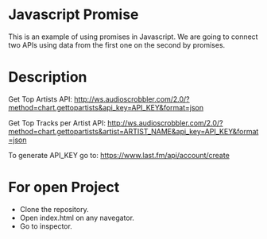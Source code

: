 # Javascript Promise
This is an example of using promises in Javascript. 
We are going to connect two APIs using data from the first one on the second by promises.

# Description
Get Top Artists API: 
http://ws.audioscrobbler.com/2.0/?method=chart.gettopartists&api_key=API_KEY&format=json

Get Top Tracks per Artist API: 
http://ws.audioscrobbler.com/2.0/?method=chart.gettopartists&artist=ARTIST_NAME&api_key=API_KEY&format=json

To generate API_KEY go to: https://www.last.fm/api/account/create

# For open Project
- Clone the repository.
- Open index.html on any navegator.
- Go to inspector.